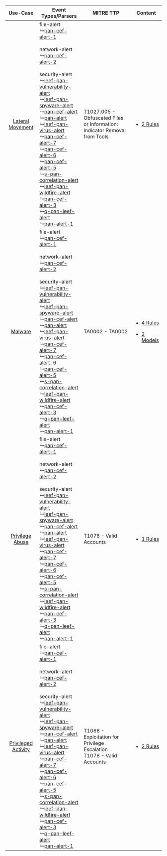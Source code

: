 |    Use-Case    | Event Types/Parsers    | MITRE TTP    | Content    |
|:----:| ---- | ---- | ---- |
|    [Lateral Movement](../../../UseCases/uc_lateral_movement.md)    |  file-alert<br> ↳[pan-cef-alert-1](Ps/pC_pancefalert1.md)<br><br> network-alert<br> ↳[pan-cef-alert-2](Ps/pC_pancefalert2.md)<br><br> security-alert<br> ↳[leef-pan-vulnerability-alert](Ps/pC_leefpanvulnerabilityalert.md)<br> ↳[leef-pan-spyware-alert](Ps/pC_leefpanspywarealert.md)<br> ↳[pan-cef-alert](Ps/pC_pancefalert.md)<br> ↳[pan-alert](Ps/pC_panalert.md)<br> ↳[leef-pan-virus-alert](Ps/pC_leefpanvirusalert.md)<br> ↳[pan-cef-alert-7](Ps/pC_pancefalert7.md)<br> ↳[pan-cef-alert-6](Ps/pC_pancefalert6.md)<br> ↳[pan-cef-alert-5](Ps/pC_pancefalert5.md)<br> ↳[s-pan-correlation-alert](Ps/pC_spancorrelationalert.md)<br> ↳[leef-pan-wildfire-alert](Ps/pC_leefpanwildfirealert.md)<br> ↳[pan-cef-alert-3](Ps/pC_pancefalert3.md)<br> ↳[q-pan-leef-alert](Ps/pC_qpanleefalert.md)<br> ↳[pan-alert-1](Ps/pC_panalert1.md)<br> | T1027.005 - Obfuscated Files or Information: Indicator Removal from Tools<br> | [<ul><li>2 Rules</li></ul>](RM/r_m_palo_alto_networks_wildfire_Lateral_Movement.md)    |
|    [Malware](../../../UseCases/uc_malware.md)    |  file-alert<br> ↳[pan-cef-alert-1](Ps/pC_pancefalert1.md)<br><br> network-alert<br> ↳[pan-cef-alert-2](Ps/pC_pancefalert2.md)<br><br> security-alert<br> ↳[leef-pan-vulnerability-alert](Ps/pC_leefpanvulnerabilityalert.md)<br> ↳[leef-pan-spyware-alert](Ps/pC_leefpanspywarealert.md)<br> ↳[pan-cef-alert](Ps/pC_pancefalert.md)<br> ↳[pan-alert](Ps/pC_panalert.md)<br> ↳[leef-pan-virus-alert](Ps/pC_leefpanvirusalert.md)<br> ↳[pan-cef-alert-7](Ps/pC_pancefalert7.md)<br> ↳[pan-cef-alert-6](Ps/pC_pancefalert6.md)<br> ↳[pan-cef-alert-5](Ps/pC_pancefalert5.md)<br> ↳[s-pan-correlation-alert](Ps/pC_spancorrelationalert.md)<br> ↳[leef-pan-wildfire-alert](Ps/pC_leefpanwildfirealert.md)<br> ↳[pan-cef-alert-3](Ps/pC_pancefalert3.md)<br> ↳[q-pan-leef-alert](Ps/pC_qpanleefalert.md)<br> ↳[pan-alert-1](Ps/pC_panalert1.md)<br> | TA0002 - TA0002<br>    | [<ul><li>4 Rules</li></ul><ul><li>2 Models</li></ul>](RM/r_m_palo_alto_networks_wildfire_Malware.md) |
|     [Privilege Abuse](../../../UseCases/uc_privilege_abuse.md)     |  file-alert<br> ↳[pan-cef-alert-1](Ps/pC_pancefalert1.md)<br><br> network-alert<br> ↳[pan-cef-alert-2](Ps/pC_pancefalert2.md)<br><br> security-alert<br> ↳[leef-pan-vulnerability-alert](Ps/pC_leefpanvulnerabilityalert.md)<br> ↳[leef-pan-spyware-alert](Ps/pC_leefpanspywarealert.md)<br> ↳[pan-cef-alert](Ps/pC_pancefalert.md)<br> ↳[pan-alert](Ps/pC_panalert.md)<br> ↳[leef-pan-virus-alert](Ps/pC_leefpanvirusalert.md)<br> ↳[pan-cef-alert-7](Ps/pC_pancefalert7.md)<br> ↳[pan-cef-alert-6](Ps/pC_pancefalert6.md)<br> ↳[pan-cef-alert-5](Ps/pC_pancefalert5.md)<br> ↳[s-pan-correlation-alert](Ps/pC_spancorrelationalert.md)<br> ↳[leef-pan-wildfire-alert](Ps/pC_leefpanwildfirealert.md)<br> ↳[pan-cef-alert-3](Ps/pC_pancefalert3.md)<br> ↳[q-pan-leef-alert](Ps/pC_qpanleefalert.md)<br> ↳[pan-alert-1](Ps/pC_panalert1.md)<br> | T1078 - Valid Accounts<br>    | [<ul><li>1 Rules</li></ul>](RM/r_m_palo_alto_networks_wildfire_Privilege_Abuse.md)    |
| [Privileged Activity](../../../UseCases/uc_privileged_activity.md) |  file-alert<br> ↳[pan-cef-alert-1](Ps/pC_pancefalert1.md)<br><br> network-alert<br> ↳[pan-cef-alert-2](Ps/pC_pancefalert2.md)<br><br> security-alert<br> ↳[leef-pan-vulnerability-alert](Ps/pC_leefpanvulnerabilityalert.md)<br> ↳[leef-pan-spyware-alert](Ps/pC_leefpanspywarealert.md)<br> ↳[pan-cef-alert](Ps/pC_pancefalert.md)<br> ↳[pan-alert](Ps/pC_panalert.md)<br> ↳[leef-pan-virus-alert](Ps/pC_leefpanvirusalert.md)<br> ↳[pan-cef-alert-7](Ps/pC_pancefalert7.md)<br> ↳[pan-cef-alert-6](Ps/pC_pancefalert6.md)<br> ↳[pan-cef-alert-5](Ps/pC_pancefalert5.md)<br> ↳[s-pan-correlation-alert](Ps/pC_spancorrelationalert.md)<br> ↳[leef-pan-wildfire-alert](Ps/pC_leefpanwildfirealert.md)<br> ↳[pan-cef-alert-3](Ps/pC_pancefalert3.md)<br> ↳[q-pan-leef-alert](Ps/pC_qpanleefalert.md)<br> ↳[pan-alert-1](Ps/pC_panalert1.md)<br> | T1068 - Exploitation for Privilege Escalation<br>T1078 - Valid Accounts<br>   | [<ul><li>2 Rules</li></ul>](RM/r_m_palo_alto_networks_wildfire_Privileged_Activity.md)    |